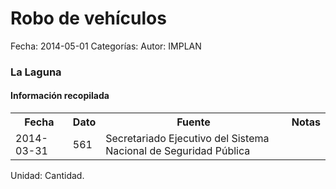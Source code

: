 Robo de vehículos
=====

Fecha: 2014-05-01
Categorías: 
Autor: IMPLAN

### La Laguna

#### Información recopilada

<table class="table table-hover table-bordered">
  <tr><th>Fecha</th><th>Dato</th><th>Fuente</th><th>Notas</th></tr>
  <tr><td>2014-03-31</td><td>561</td><td>Secretariado Ejecutivo del Sistema Nacional de Seguridad Pública</td><td></td></tr>
</table>

Unidad: Cantidad.

